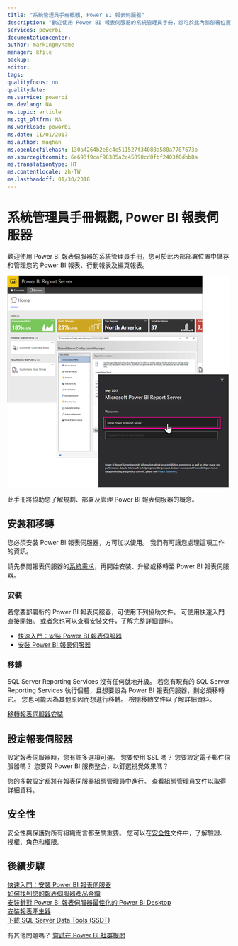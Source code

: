 ```yaml
---
title: "系統管理員手冊概觀, Power BI 報表伺服器"
description: "歡迎使用 Power BI 報表伺服器的系統管理員手冊，您可於此內部部署位置中儲存和管理您的 Power BI 報表、行動報表及編頁報表。"
services: powerbi
documentationcenter: 
author: markingmyname
manager: kfile
backup: 
editor: 
tags: 
qualityfocus: no
qualitydate: 
ms.service: powerbi
ms.devlang: NA
ms.topic: article
ms.tgt_pltfrm: NA
ms.workload: powerbi
ms.date: 11/01/2017
ms.author: maghan
ms.openlocfilehash: 130a4264b2e8c4e511527f34088a580a7787673b
ms.sourcegitcommit: 6e693f9caf98385a2c45890cd0fbf2403f0dbb8a
ms.translationtype: HT
ms.contentlocale: zh-TW
ms.lasthandoff: 01/30/2018
---
```

# <a name="administrator-handbook-overview-power-bi-report-server"></a>系統管理員手冊概觀, Power BI 報表伺服器
歡迎使用 Power BI 報表伺服器的系統管理員手冊，您可於此內部部署位置中儲存和管理您的 Power BI 報表、行動報表及編頁報表。

![](media/admin-handbook-overview/admin-handbook.png)

此手冊將協助您了解規劃、部署及管理 Power BI 報表伺服器的概念。

## <a name="installing-and-migration"></a>安裝和移轉
您必須安裝 Power BI 報表伺服器，方可加以使用。 我們有可讓您處理這項工作的資訊。

請先參閱報表伺服器的[系統需求](system-requirements.md)，再開始安裝、升級或移轉至 Power BI 報表伺服器。

### <a name="installing"></a>安裝
若您要部署新的 Power BI 報表伺服器，可使用下列協助文件。 可使用快速入門直接開始。 或者您也可以查看安裝文件，了解完整詳細資料。

* [快速入門︰安裝 Power BI 報表伺服器](quickstart-install-report-server.md)
* [安裝 Power BI 報表伺服器](install-report-server.md)

### <a name="migration"></a>移轉
SQL Server Reporting Services 沒有任何就地升級。 若您有現有的 SQL Server Reporting Services 執行個體，且想要設為 Power BI 報表伺服器，則必須移轉它。 您也可能因為其他原因而想進行移轉。 檢閱移轉文件以了解詳細資料。

[移轉報表伺服器安裝](migrate-report-server.md)

## <a name="configuring-your-report-server"></a>設定報表伺服器
設定報表伺服器時，您有許多選項可選。 您要使用 SSL 嗎？ 您要設定電子郵件伺服器嗎？ 您要與 Power BI 服務整合，以釘選視覺效果嗎？

您的多數設定都將在報表伺服器組態管理員中進行。 查看[組態管理員](https://docs.microsoft.com/sql/reporting-services/install-windows/reporting-services-configuration-manager-native-mode)文件以取得詳細資料。

## <a name="security"></a>安全性
安全性與保護對所有組織而言都至關重要。 您可以在[安全性](https://docs.microsoft.com/sql/reporting-services/security/reporting-services-security-and-protection)文件中，了解驗證、授權、角色和權限。

## <a name="next-steps"></a>後續步驟
[快速入門︰安裝 Power BI 報表伺服器](quickstart-install-report-server.md)  
[如何找到您的報表伺服器產品金鑰](find-product-key.md)  
[安裝針對 Power BI 報表伺服器最佳化的 Power BI Desktop](install-powerbi-desktop.md)  
[安裝報表產生器](https://docs.microsoft.com/sql/reporting-services/install-windows/install-report-builder)  
[下載 SQL Server Data Tools (SSDT)](http://go.microsoft.com/fwlink/?LinkID=616714)

有其他問題嗎？ [嘗試在 Power BI 社群提問](https://community.powerbi.com/)

